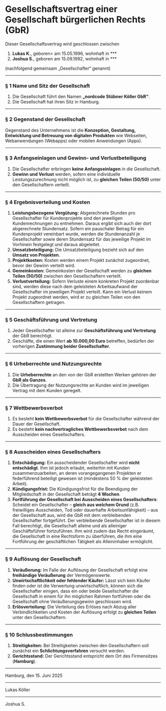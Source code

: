 # Gesellschaftsvertrag einer Gesellschaft bürgerlichen Rechts (GbR)

Dieser Gesellschaftsvertrag wird geschlossen zwischen

1.  **Lukas K.**, geboren< am 15.05.1996, wohnhaft in ***
2.  **Joshua S.**, geboren am 15.09.1992, wohnhaft in ***

(nachfolgend gemeinsam „Gesellschafter“ genannt)

---
### § 1 Name und Sitz der Gesellschaft

1.  Die Gesellschaft führt den Namen **„nordcode Stübner Köller GbR“**.
2.  Die Gesellschaft hat ihren Sitz in Hamburg.

---
### § 2 Gegenstand der Gesellschaft

Gegenstand des Unternehmens ist die **Konzeption, Gestaltung, Entwicklung und Betreuung von digitalen Produkten** wie Webseiten, Webanwendungen (Webapps) oder mobilen Anwendungen (Apps).

---
### § 3 Anfangseinlagen und Gewinn- und Verlustbeteiligung

1.  Die Gesellschafter erbringen **keine Anfangseinlagen** in die Gesellschaft.
2.  **Gewinn und Verlust** werden, sofern eine individuelle Leistungszurechnung nicht möglich ist, zu **gleichen Teilen (50/50)** unter den Gesellschaftern verteilt.

---
### § 4 Ergebnisverteilung und Kosten

1.  **Leistungsbezogene Vergütung:** Abgerechnete Stunden pro Gesellschafter für Kundenprojekte sind den jeweiligen Kundenrechnungen zu entnehmen. Daraus ergibt sich auch der dort abgerechnete Stundensatz. Sofern ein pauschaler Betrag für ein Kundenprojekt vereinbart wurde, werden die Stundenanzahl je Gesellschafter sowie deren Stundensatz für das jeweilige Projekt im Vorhinein festgelegt und daraus abgeleitet.
2.  **Umsatzbeteiligung:** Die Umsatzbeteiligung bezieht sich auf den **Umsatz von Projekten**.
3.  **Projektkosten:** Kosten werden einem Projekt zunächst zugeordnet, bevor der Gewinn verteilt wird.
4.  **Gemeinkosten:** Gemeinkosten der Gesellschaft werden zu **gleichen Teilen (50/50)** zwischen den Gesellschaftern verteilt.
5.  **Verlustverteilung:** Sofern Verluste einem konkreten Projekt zuordenbar sind, werden diese nach dem geleisteten Arbeitsaufwand der Gesellschafter im jeweiligen Projekt verteilt. Kann ein Verlust keinem Projekt zugeordnet werden, wird er zu gleichen Teilen von den Gesellschaftern getragen.

---
### § 5 Geschäftsführung und Vertretung

1.  Jeder Gesellschafter ist alleine zur **Geschäftsführung und Vertretung** der GbR berechtigt.
2.  Geschäfte, die einen Wert **ab 10.000,00 Euro** betreffen, bedürfen der vorherigen **Zustimmung beider Gesellschafter**.

---
### § 6 Urheberrechte und Nutzungsrechte

1.  Die **Urheberrechte** an den von der GbR erstellten Werken gehören der **GbR als Ganzes**.
2.  Die Übertragung der Nutzungsrechte an Kunden wird im jeweiligen Vertrag mit dem Kunden geregelt.

---
### § 7 Wettbewerbsverbot

1.  Es besteht **kein Wettbewerbsverbot** für die Gesellschafter während der Dauer der Gesellschaft.
2.  Es besteht **kein nachvertragliches Wettbewerbsverbot** nach dem Ausscheiden eines Gesellschafters.

---
### § 8 Ausscheiden eines Gesellschafters

1.  **Entschädigung:** Ein ausscheidender Gesellschafter wird **nicht entschädigt**. Ihm ist jedoch erlaubt, weiterhin mit Kunden zusammenzuarbeiten, an deren vorangegangenen Projekten er federführend beteiligt gewesen ist (mindestens 50 % der geleisteten Arbeit).
2.  **Kündigungsfrist:** Die Kündigungsfrist für die Beendigung der Mitgliedschaft in der Gesellschaft beträgt **4 Wochen**.
3.  **Fortführung der Gesellschaft bei Ausscheiden eines Gesellschafters**: Scheidet ein Gesellschafter – **gleich aus welchem Grund** (z.B. freiwilliges Ausscheiden, Tod oder dauerhafte Arbeitsunfähigkeit) – aus der Gesellschaft aus, wird die GbR mit dem verbleibenden Gesellschafter fortgeführt. Der verbleibende Gesellschafter ist in diesem Fall berechtigt, die Gesellschaft alleine und als alleiniger Geschäftsführer fortzuführen. Ihm wird zudem das Recht eingeräumt, die Gesellschaft in eine Rechtsform zu überführen, die ihm eine Fortführung der geschäftlichen Tätigkeit als Alleininhaber ermöglicht.

---
### § 9 Auflösung der Gesellschaft

1.  **Veräußerung:** Im Falle der Auflösung der Gesellschaft erfolgt eine **freihändige Veräußerung** der Vermögenswerte.
2.  **Unwirtschaftlichkeit oder fehlender Käufer:** Lässt sich kein Käufer finden oder ist die Verwertung unwirtschaftlich, können sich die Gesellschafter einigen, dass ein oder beide Gesellschafter die Gesellschaft in einem für ihn möglichen Rahmen fortführen oder die Gesellschaft ohne Veräußerungsgewinn geschlossen wird.
3.  **Erlösverteilung:** Die Verteilung des Erlöses nach Abzug aller Verbindlichkeiten und Kosten der Auflösung erfolgt zu **gleichen Teilen** unter den Gesellschaftern.

---
### § 10 Schlussbestimmungen

1.  **Streitigkeiten:** Bei Streitigkeiten zwischen den Gesellschaftern soll zunächst ein **Schlichtungsverfahren** versucht werden.
2.  **Gerichtsstand:** Der Gerichtsstand entspricht dem Ort des Firmensitzes (**Hamburg**).

---

Hamburg, den 15. Juni 2025

___________________________
Lukas Köller

___________________________
Joshua S.
